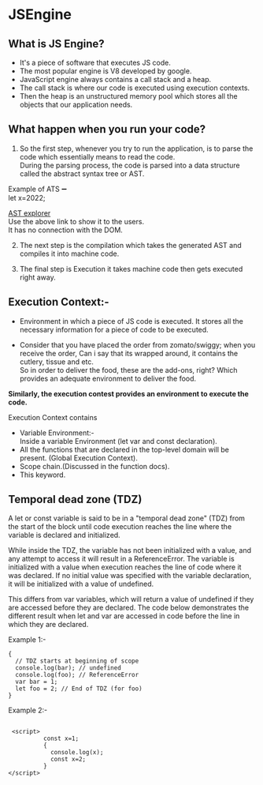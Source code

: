 # JSEngine

## What is JS Engine?

- It's a piece of software that executes JS code.  
- The most popular engine is V8 developed by google.
- JavaScript engine always contains a call stack and a heap.
- The call stack is where our code is executed
using execution contexts.
- Then the heap is an unstructured memory pool
which stores all the objects that our application needs.

## What happen when you run your code?

1. So the first step, whenever you try to run the application, is to parse the code which essentially means to read the code.  
During the parsing process, the code is parsed into a data structure called
the abstract syntax tree or AST.  

Example of ATS ➖  
let x=2022;  

[AST explorer](https://astexplorer.net/)   
Use the above link to show it to the users.  
It has no connection with the DOM.

2. The next step is the compilation which takes the generated AST and compiles it into machine code.

3. The final step is Execution it takes machine code then gets executed right away.  

## Execution Context:- 
- Environment in which a piece of JS code is executed. It stores all the necessary information for a piece of code to be executed.

- Consider that you have placed the order from zomato/swiggy; when you receive the order, Can i say that its wrapped around, it contains the cutlery, tissue and etc.   
So in order to deliver the food, these are the add-ons, right? Which provides an adequate environment to deliver the food.

**Similarly, the execution contest provides an environment to execute the code.**

Execution Context contains 
- Variable Environment:-  
Inside a variable Environment (let var and const declaration).  
- All the functions that are declared in the top-level domain will be present. (Global Execution Context).  
- Scope chain.(Discussed in the function docs).   
- This keyword.  

## Temporal dead zone (TDZ)
A let or const variable is said to be in a "temporal dead zone" (TDZ) from the start of the block until code execution reaches the line where the variable is declared and initialized.  

While inside the TDZ, the variable has not been initialized with a value, and any attempt to access it will result in a ReferenceError. The variable is initialized with a value when execution reaches the line of code where it was declared. If no initial value was specified with the variable declaration, it will be initialized with a value of undefined.  

This differs from var variables, which will return a value of undefined if they are accessed before they are declared. The code below demonstrates the different result when let and var are accessed in code before the line in which they are declared.  

Example 1:-
~~~
{
  // TDZ starts at beginning of scope
  console.log(bar); // undefined
  console.log(foo); // ReferenceError
  var bar = 1;
  let foo = 2; // End of TDZ (for foo)
}

~~~
Example 2:-  
~~~

 <script>
          const x=1;
          {
            console.log(x);
            const x=2;
          }
</script>

~~~








